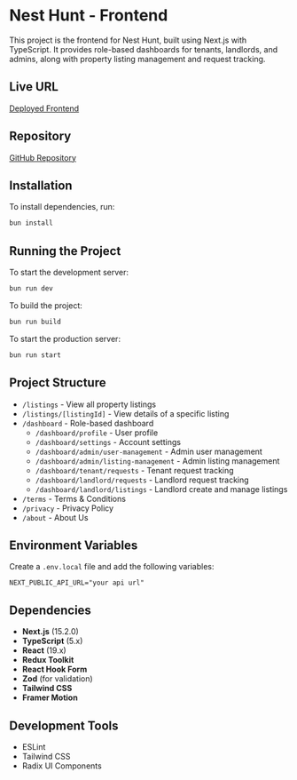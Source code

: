 # Nest Hunt - Frontend

This project is the frontend for Nest Hunt, built using Next.js with TypeScript.
It provides role-based dashboards for tenants, landlords, and admins, along with
property listing management and request tracking.

## Live URL

[Deployed Frontend](https://pks-nest-hunt-client.vercel.app)

## Repository

[GitHub Repository](https://github.com/PallabKumarS/assignment-06-nest-hunt-client)

## Installation

To install dependencies, run:

```bash
bun install
```

## Running the Project

To start the development server:

```bash
bun run dev
```

To build the project:

```bash
bun run build
```

To start the production server:

```bash
bun run start
```

## Project Structure

- `/listings` - View all property listings
- `/listings/[listingId]` - View details of a specific listing
- `/dashboard` - Role-based dashboard
  - `/dashboard/profile` - User profile
  - `/dashboard/settings` - Account settings
  - `/dashboard/admin/user-management` - Admin user management
  - `/dashboard/admin/listing-management` - Admin listing management
  - `/dashboard/tenant/requests` - Tenant request tracking
  - `/dashboard/landlord/requests` - Landlord request tracking
  - `/dashboard/landlord/listings` - Landlord create and manage listings
- `/terms` - Terms & Conditions
- `/privacy` - Privacy Policy
- `/about` - About Us

## Environment Variables

Create a `.env.local` file and add the following variables:

```env
NEXT_PUBLIC_API_URL="your api url"
```

## Dependencies

- **Next.js** (15.2.0)
- **TypeScript** (5.x)
- **React** (19.x)
- **Redux Toolkit**
- **React Hook Form**
- **Zod** (for validation)
- **Tailwind CSS**
- **Framer Motion**

## Development Tools

- ESLint
- Tailwind CSS
- Radix UI Components
